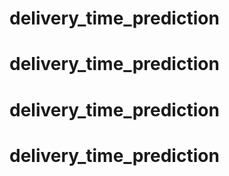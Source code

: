 # delivery_time_prediction
# delivery_time_prediction
# delivery_time_prediction
# delivery_time_prediction
